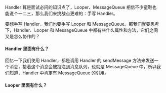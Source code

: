 Handler 算是面试必问的知识点了，Looper、MessageQueue 相信不少童鞋也能说个一二三，那么我们来挑战点更难的：手写 Handler。

要想手写 Handler，我们也要手写 Looper 和 MessageQueue。那我们就要思考下，Handler、Looper 和 MessageQueue 中都有些什么属性和方法，它们之间又是怎么协作的？

#### Handler 里面有什么？ ####

回忆一下我们使用 Handler，都是调用 Handler 的 sendMessage 方法来发送一个消息，接着这个消息会被投递到消息队列，也就是 MessageQueue 中，所以我们知道，Handler 中肯定有 MessageQueue 的引用。

#### Looper 里面有什么？ ####